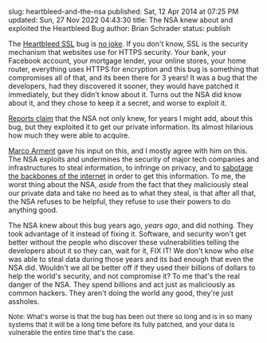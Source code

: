 slug: heartbleed-and-the-nsa
published: Sat, 12 Apr 2014 at 07:25 PM
updated: Sun, 27 Nov 2022 04:43:30 
title: The NSA knew about and exploited the Heartbleed Bug
author: Brian Schrader
status: publish

The [Heartbleed SSL][hb] bug is [no joke][nojoke]. If you don't know, SSL is the security mechanism that websites use for HTTPS security. Your bank, your Facebook account, your mortgage lender, your online stores, your home router, everything uses HTTPS for encryption and this bug is something that compromises all of that, and its been there for 3 years! It was a bug that the developers, had they discovered it sooner, they would have patched it immediately, but they didn't know about it. Turns out the NSA did know about it, and they chose to keep it a secret, and worse to exploit it.

[Reports claim][bloom] that the NSA not only knew, for years I might add, about this bug, but they exploited it to get our private information. Its almost hilarious how much they were able to acquire.

[Marco Arment][marco] gave his input on this, and I mostly agree with him on this. The NSA exploits and undermines the security of major tech companies and infrastructures to steal information, to infringe on privacy, and to [sabotage the backbones of the internet][sabotage] in order to get this information. To me, the worst thing about the NSA, *aside* from the fact that they maliciously steal our private data and take no heed as to what they steal, is that after all that, the NSA refuses to be helpful, they refuse to use their powers to do anything good.

The NSA knew about this bug years ago, *years ago*, and did nothing. They took advantage of it instead of fixing it. Software, and security won't get better without the people who discover these vulnerabilities telling the developers about it so they can, wait for it, FIX IT! We don't know who *else* was able to steal data during those years and its bad enough that even the NSA did. Wouldn't we all be better off if they used their billions of dollars to help the world's security, and not compromise it? To me that's the real danger of the NSA. They spend billions and act just as maliciously as common hackers. They aren't doing the world any good, they're just assholes.

<span style="font-size:small;">
Note: What's worse is that the bug has been out there so long and is in so many systems that it will be a long time before its fully patched, and your data is vulnerable the entire time that's the case.
</span>

[hb]: http://www.cnet.com/news/heartbleed-bug-what-you-need-to-know-faq/
[marco]: http://www.marco.org/2014/04/11/nsa-knew-of-heartbleed
[bloom]: http://www.bloomberg.com/news/2014-04-11/nsa-said-to-have-used-heartbleed-bug-exposing-consumers.html
[nojoke]: http://time.com/59390/heartbleed-internet-security-routers/
[sabotage]: http://www.washingtonpost.com/wp-srv/special/national/black-budget/